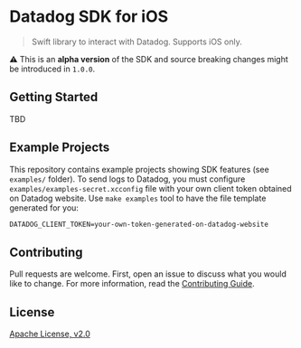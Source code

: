# Datadog SDK for iOS

> Swift library to interact with Datadog. Supports iOS only.

⚠️ This is an **alpha version** of the SDK and source breaking changes might be introduced in `1.0.0`. 

## Getting Started

TBD

## Example Projects

This repository contains example projects showing SDK features (see `examples/` folder). To send logs to Datadog, you must configure `examples/examples-secret.xcconfig` file with your own client token obtained on Datadog website. Use `make examples` tool to have the file template generated for you:

```xml
DATADOG_CLIENT_TOKEN=your-own-token-generated-on-datadog-website
```

## Contributing

Pull requests are welcome. First, open an issue to discuss what you would like to change. For more information, read the [Contributing Guide](CONTRIBUTING.md).

## License

[Apache License, v2.0](LICENSE)
